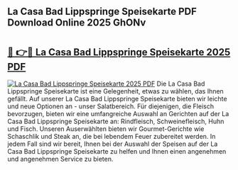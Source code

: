 ## La Casa Bad Lippspringe Speisekarte PDF Download Online 2025 GhONv

# <h2><a href="http://gcdu18.nevu.top/?p=La+Casa+Bad+Lippspringe+Speisekarte">🔗 👉🔴 La Casa Bad Lippspringe Speisekarte 2025 PDF</a></h2>

[![La Casa Bad Lippspringe Speisekarte 2025 PDF](https://i.imgur.com/dBaPXMq.png)](http://gcdu18.nevu.top/?p=La+Casa+Bad+Lippspringe+Speisekarte)
Die La Casa Bad Lippspringe Speisekarte ist eine Gelegenheit, etwas zu wählen, das Ihnen gefällt. Auf unserer La Casa Bad Lippspringe Speisekarte bieten wir leichte und neue Optionen an - unser Salatbereich. Für diejenigen, die Fleisch bevorzugen, bieten wir eine umfangreiche Auswahl an Gerichten auf der La Casa Bad Lippspringe Speisekarte an: Rindfleisch, Schweinefleisch, Huhn und Fisch. Unseren Auserwählten bieten wir Gourmet-Gerichte wie Schaschlik und Steak an, die bei lebendem Feuer zubereitet werden. In jedem Fall sind wir bereit, Ihnen bei der Auswahl der Speisen auf der La Casa Bad Lippspringe Speisekarte zu helfen und Ihnen einen angenehmen und angenehmen Service zu bieten.
